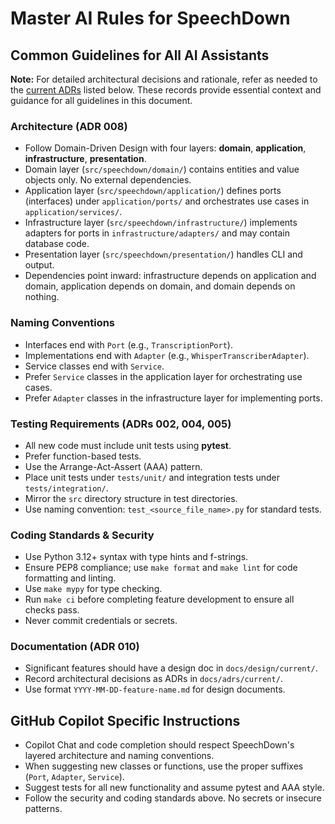 # Master AI Rules for SpeechDown


## Common Guidelines for All AI Assistants

**Note:** For detailed architectural decisions and rationale, refer as needed to the [current ADRs](../../adrs/current/) listed below. These records provide essential context and guidance for all guidelines in this document.

### Architecture (ADR 008)
- Follow Domain-Driven Design with four layers: **domain**, **application**, **infrastructure**, **presentation**.
- Domain layer (`src/speechdown/domain/`) contains entities and value objects only. No external dependencies.
- Application layer (`src/speechdown/application/`) defines ports (interfaces) under `application/ports/` and orchestrates use cases in `application/services/`.
- Infrastructure layer (`src/speechdown/infrastructure/`) implements adapters for ports in `infrastructure/adapters/` and may contain database code.
- Presentation layer (`src/speechdown/presentation/`) handles CLI and output.
- Dependencies point inward: infrastructure depends on application and domain, application depends on domain, and domain depends on nothing.

### Naming Conventions
- Interfaces end with `Port` (e.g., `TranscriptionPort`).
- Implementations end with `Adapter` (e.g., `WhisperTranscriberAdapter`).
- Service classes end with `Service`.
- Prefer `Service` classes in the application layer for orchestrating use cases.
- Prefer `Adapter` classes in the infrastructure layer for implementing ports.

### Testing Requirements (ADRs 002, 004, 005)
- All new code must include unit tests using **pytest**.
- Prefer function-based tests.
- Use the Arrange-Act-Assert (AAA) pattern.
- Place unit tests under `tests/unit/` and integration tests under `tests/integration/`.
- Mirror the `src` directory structure in test directories.
- Use naming convention: `test_<source_file_name>.py` for standard tests.

### Coding Standards & Security
- Use Python 3.12+ syntax with type hints and f-strings.
- Ensure PEP8 compliance; use `make format` and `make lint` for code formatting and linting.
- Use `make mypy` for type checking.
- Run `make ci` before completing feature development to ensure all checks pass.
- Never commit credentials or secrets.

### Documentation (ADR 010)
- Significant features should have a design doc in `docs/design/current/`.
- Record architectural decisions as ADRs in `docs/adrs/current/`.
- Use format `YYYY-MM-DD-feature-name.md` for design documents.

## GitHub Copilot Specific Instructions
- Copilot Chat and code completion should respect SpeechDown's layered architecture and naming conventions.
- When suggesting new classes or functions, use the proper suffixes (`Port`, `Adapter`, `Service`).
- Suggest tests for all new functionality and assume pytest and AAA style.
- Follow the security and coding standards above. No secrets or insecure patterns.
